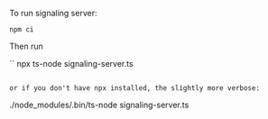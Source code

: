 To run signaling server:

```
npm ci
```

Then run

``
npx ts-node signaling-server.ts
```

or if you don't have npx installed, the slightly more verbose:
```
./node_modules/.bin/ts-node signaling-server.ts
```

